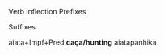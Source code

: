 Verb inflection
Prefixes





Suffixes








aiata+Impf+Pred:**caça/hunting**
aiatapanhika






























